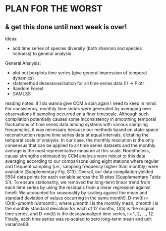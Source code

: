 # PLAN FOR THE WORST
## & get this done until next week is over!

Ideas:
- add time series of species diversity (both shannon and species richness) to general analysis

General Analysis:
- plot out boxplots time series (give general impression of temporal dynamics)
- statsmethod deseasonalisation for all time series data (!) -> Plot!
- Random Forest
- GAMLSS


reading notes:
if I do wanna give CCM a spin again I need to keep in mind:
For consistency, monthly time series were generated by averaging over observations if sampling occurred on a finer timescale. Although such compilation potentially causes some inconsistency in smoothing temporal fluctuations of time series data among systems with various sampling frequencies, it was necessary because our methods based on state-space reconstruction require time series data at equal intervals, dictating the temporal scale of analysis. In our case, the monthly resolution is the only consensus that can be applied to all time series datasets and the monthly average is the most representative measure at this scale. Nonetheless, causal strengths estimated by CCM analysis were robust to this data averaging according to our comparisons using eight stations where regular and frequent sampling (i.e., sampling frequency higher than monthly) were available (Supplementary Fig. S13). Overall, our data compilation yielded 5554 data points for each variable across the 19 sites (Supplementary Table S1). To ensure stationarity, we removed the long-term linear trend from each time series by using the residuals from a linear regression against time9. We accounted for seasonality by scaling against the mean and standard deviation of values occurring in the same month9, D-mv(ti) = (O(ti)-μmonth i)/σmonth i, where μmonth i is the monthly mean, σmonth i is the monthly standard deviation for each of 12 months, O(ti) is the original time series, and D-mv(ti) is the deseasonalized time series, i = 1, 2, …, 12. Finally, each time series was re-scaled to zero long-term mean and unit variance68.